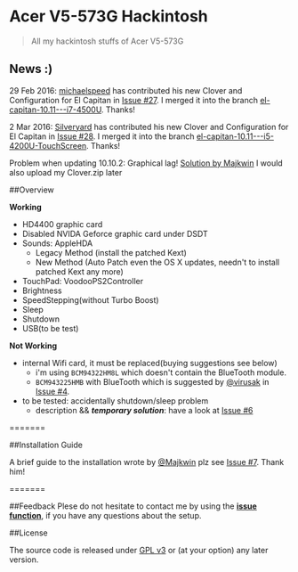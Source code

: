 Acer V5-573G Hackintosh
=======================

> All my hackintosh stuffs of Acer V5-573G

## News :)

29 Feb 2016: [michaelspeed](https://github.com/michaelspeed) has contributed his new Clover and Configuration for El Capitan in [Issue #27](https://github.com/Kaijun/Acer-V5-573G-Hackintosh/pull/27). I merged it into the branch [el-capitan-10.11---i7-4500U](https://github.com/Kaijun/Acer-V5-573G-Hackintosh/tree/el-capitan-10.11---i7-4500U). Thanks!

2 Mar 2016: [Silveryard](https://github.com/Silveryard) has contributed his new Clover and Configuration for El Capitan in [Issue #28](https://github.com/Kaijun/Acer-V5-573G-Hackintosh/pull/28). I merged it into the branch  [el-capitan-10.11---i5-4200U-TouchScreen](https://github.com/Kaijun/Acer-V5-573G-Hackintosh/tree/el-capitan-10.11---i5-4200U-TouchScreen). Thanks!

Problem when updating 10.10.2: Graphical lag! [Solution by Majkwin](https://github.com/Kaijun/Acer-V5-573G-Hackintosh/issues/9#issuecomment-71815507)
I would also upload my Clover.zip later 

##Overview

**Working**

- HD4400 graphic card
- Disabled NVIDA Geforce graphic card under DSDT
- Sounds: AppleHDA
	* Legacy Method (install the patched Kext)
	* New Method (Auto Patch even the OS X updates, needn't to install patched Kext any more)
- TouchPad: VoodooPS2Controller
- Brightness
- SpeedStepping(without Turbo Boost)
- Sleep
- Shutdown
- USB(to be test)

**Not Working**
- internal Wifi card, it must be replaced(buying suggestions see below)
  - i'm using `BCM94322HM8L` which doesn't contain the BlueTooth module.
  - `BCM943225HMB` with BlueTooth which is suggested by [@virusak](https://github.com/virusak) in [Issue #4](https://github.com/Kaijun/Acer-V5-573G-Hackintosh/issues/4#issuecomment-56149694).
- to be tested: accidentally shutdown/sleep problem
  - description && ***temporary solution***: have a look at [Issue #6](https://github.com/Kaijun/Acer-V5-573G-Hackintosh/issues/6)

=======

##Installation Guide

A brief guide to the installation wrote by [@Majkwin](https://github.com/Majkwin) plz see [Issue #7](https://github.com/Kaijun/Acer-V5-573G-Hackintosh/issues/7). Thank him!

=======

##Feedback
Plese do not hesitate to contact me by using the **[issue function](https://github.com/Kaijun/Acer-V5-573G-Hackintosh/issues)**, if you have any questions about the setup.

##License

The source code is released under [GPL v3](http://www.gnu.org/copyleft/gpl.html) or (at your option) any later version.
